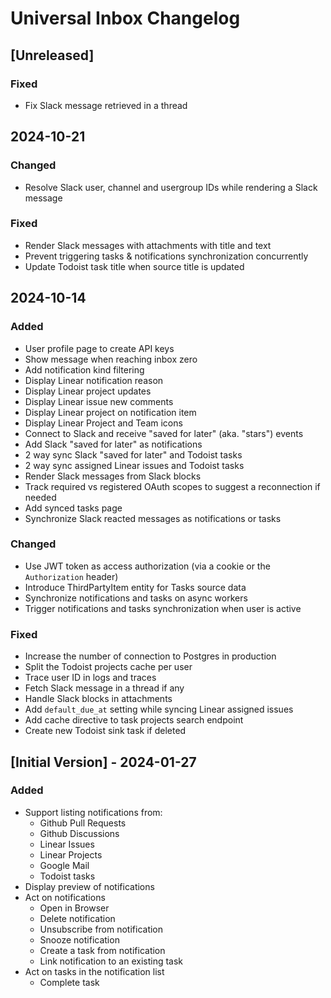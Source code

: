 # Universal Inbox Changelog

## [Unreleased]

### Fixed

- Fix Slack message retrieved in a thread

## 2024-10-21

### Changed

- Resolve Slack user, channel and usergroup IDs while rendering a Slack message

### Fixed

- Render Slack messages with attachments with title and text
- Prevent triggering tasks & notifications synchronization concurrently
- Update Todoist task title when source title is updated

## 2024-10-14

### Added

- User profile page to create API keys
- Show message when reaching inbox zero
- Add notification kind filtering
- Display Linear notification reason
- Display Linear project updates
- Display Linear issue new comments
- Display Linear project on notification item
- Display Linear Project and Team icons
- Connect to Slack and receive "saved for later" (aka. "stars") events
- Add Slack "saved for later" as notifications
- 2 way sync Slack "saved for later" and Todoist tasks
- 2 way sync assigned Linear issues and Todoist tasks
- Render Slack messages from Slack blocks
- Track required vs registered OAuth scopes to suggest a reconnection if needed
- Add synced tasks page
- Synchronize Slack reacted messages as notifications or tasks

### Changed

- Use JWT token as access authorization (via a cookie or the `Authorization` header)
- Introduce ThirdPartyItem entity for Tasks source data
- Synchronize notifications and tasks on async workers
- Trigger notifications and tasks synchronization when user is active

### Fixed

- Increase the number of connection to Postgres in production
- Split the Todoist projects cache per user
- Trace user ID in logs and traces
- Fetch Slack message in a thread if any
- Handle Slack blocks in attachments
- Add `default_due_at` setting while syncing Linear assigned issues
- Add cache directive to task projects search endpoint
- Create new Todoist sink task if deleted

## [Initial Version] - 2024-01-27

### Added

- Support listing notifications from:
  - Github Pull Requests
  - Github Discussions
  - Linear Issues
  - Linear Projects
  - Google Mail
  - Todoist tasks
- Display preview of notifications
- Act on notifications
  - Open in Browser
  - Delete notification
  - Unsubscribe from notification
  - Snooze notification
  - Create a task from notification
  - Link notification to an existing task
- Act on tasks in the notification list
  - Complete task
